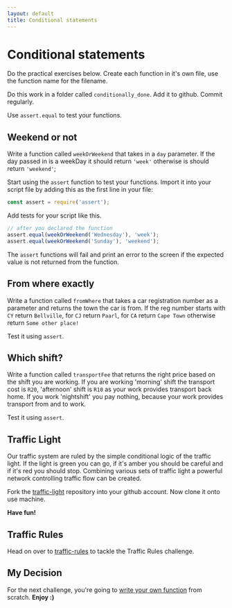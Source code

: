 ```yaml
---
layout: default
title: Conditional statements
---
```


# Conditional statements

Do the practical exercises below. Create each function in it's own file, use the function name for the filename.

Do this work in a folder called `conditionally_done`. Add it to github. Commit regularly.

Use `assert.equal` to test your functions.

## Weekend or not

Write a function called `weekOrWeekend` that takes in a `day` parameter. If the day passed in is a weekDay it should return `'week'` otherwise is should return `'weekend'`;

Start using the `assert` function to test your functions.
Import it into your script file by adding this as the first line in your file:

```javascript
const assert = require('assert');
```

Add tests for your script like this.

```javascript
// after you declared the function
assert.equal(weekOrWeekend('Wednesday'), 'week');
assert.equal(weekOrWeekend('Sunday'), 'weekend');
```

The `assert` functions will fail and print an error to the screen if the expected value is not returned from the function.

## From where exactly

Write a function called `fromWhere` that takes a car registration number as a parameter and returns the town the car is from. If the reg number starts with `CY` return `Bellville`, for `CJ` return `Paarl`, for `CA` return `Cape Town` otherwise return `Some other place!`

Test it using `assert`.

## Which shift?

Write a function called `transportFee` that returns the right price based on the shift you are working. If you are working 'morning' shift the transport cost is `R20`, 'afternoon' shift is `R10` as your work provides transport back home. If you work 'nightshift' you pay nothing,
because your work provides transport from and to work.

Test it using `assert`.

## Traffic Light

Our traffic system are ruled by the simple conditional logic of the traffic light. If the light is green you can go, if it's amber you should be careful and if it's red you should stop. Combining various sets of traffic light a powerful network controlling traffic flow can be created.

Fork the [traffic-light](https://github.com/codex-academy/traffic-light) repository into your github account. Now clone it onto use machine.

**Have fun!**

## Traffic Rules

Head on over to [traffic-rules](https://github.com/codex-academy/traffic-rules) to tackle the Traffic Rules challenge.

## My Decision

For the next challenge, you're going to [write your own function](/pages/mydecisions.html) from scratch. 
**Enjoy :)**

